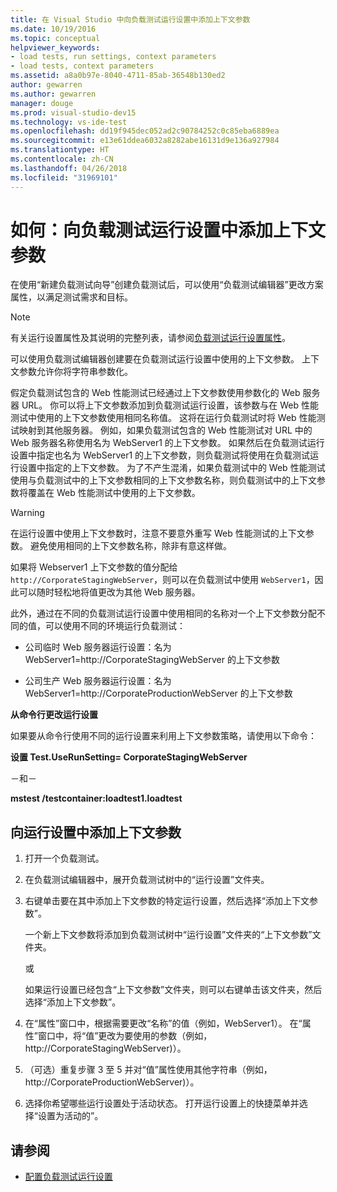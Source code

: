 ```yaml
---
title: 在 Visual Studio 中向负载测试运行设置中添加上下文参数
ms.date: 10/19/2016
ms.topic: conceptual
helpviewer_keywords:
- load tests, run settings, context parameters
- load tests, context parameters
ms.assetid: a8a0b97e-8040-4711-85ab-36548b130ed2
author: gewarren
ms.author: gewarren
manager: douge
ms.prod: visual-studio-dev15
ms.technology: vs-ide-test
ms.openlocfilehash: dd19f945dec052ad2c90784252c0c85eba6889ea
ms.sourcegitcommit: e13e61ddea6032a8282abe16131d9e136a927984
ms.translationtype: HT
ms.contentlocale: zh-CN
ms.lasthandoff: 04/26/2018
ms.locfileid: "31969101"
---
```

# <a name="how-to-add-context-parameters-to-a-load-test-run-setting"></a>如何：向负载测试运行设置中添加上下文参数

在使用“新建负载测试向导”创建负载测试后，可以使用“负载测试编辑器”更改方案属性，以满足测试需求和目标。

> [!NOTE]
> 有关运行设置属性及其说明的完整列表，请参阅[负载测试运行设置属性](../test/load-test-run-settings-properties.md)。

可以使用负载测试编辑器创建要在负载测试运行设置中使用的上下文参数。 上下文参数允许你将字符串参数化。

假定负载测试包含的 Web 性能测试已经通过上下文参数使用参数化的 Web 服务器 URL。 你可以将上下文参数添加到负载测试运行设置，该参数与在 Web 性能测试中使用的上下文参数使用相同名称值。 这将在运行负载测试时将 Web 性能测试映射到其他服务器。 例如，如果负载测试包含的 Web 性能测试对 URL 中的 Web 服务器名称使用名为 WebServer1 的上下文参数。 如果然后在负载测试运行设置中指定也名为 WebServer1 的上下文参数，则负载测试将使用在负载测试运行设置中指定的上下文参数。 为了不产生混淆，如果负载测试中的 Web 性能测试使用与负载测试中的上下文参数相同的上下文参数名称，则负载测试中的上下文参数将覆盖在 Web 性能测试中使用的上下文参数。

> [!WARNING]
> 在运行设置中使用上下文参数时，注意不要意外重写 Web 性能测试的上下文参数。 避免使用相同的上下文参数名称，除非有意这样做。

如果将 Webserver1 上下文参数的值分配给 `http://CorporateStagingWebServer`，则可以在负载测试中使用 `WebServer1`，因此可以随时轻松地将值更改为其他 Web 服务器。

此外，通过在不同的负载测试运行设置中使用相同的名称对一个上下文参数分配不同的值，可以使用不同的环境运行负载测试：

-   公司临时 Web 服务器运行设置：名为 WebServer1=http://CorporateStagingWebServer 的上下文参数

-   公司生产 Web 服务器运行设置：名为 WebServer1=http://CorporateProductionWebServer 的上下文参数

 **从命令行更改运行设置**

 如果要从命令行使用不同的运行设置来利用上下文参数策略，请使用以下命令：

 **设置 Test.UseRunSetting= CorporateStagingWebServer**

 －和－

 **mstest /testcontainer:loadtest1.loadtest**

## <a name="to-add-a-context-parameter-to-a-run-setting"></a>向运行设置中添加上下文参数

1.  打开一个负载测试。

2.  在负载测试编辑器中，展开负载测试树中的“运行设置”文件夹。

3.  右键单击要在其中添加上下文参数的特定运行设置，然后选择“添加上下文参数”。

     一个新上下文参数将添加到负载测试树中“运行设置”文件夹的“上下文参数”文件夹。

     或

     如果运行设置已经包含“上下文参数”文件夹，则可以右键单击该文件夹，然后选择“添加上下文参数”。

4.  在“属性”窗口中，根据需要更改“名称”的值（例如，WebServer1）。 在“属性”窗口中，将“值”更改为要使用的参数（例如，http://CorporateStagingWebServer)）。

5.  （可选）重复步骤 3 至 5 并对“值”属性使用其他字符串（例如，http://CorporateProductionWebServer)）。

6.  选择你希望哪些运行设置处于活动状态。 打开运行设置上的快捷菜单并选择“设置为活动的”。

## <a name="see-also"></a>请参阅

- [配置负载测试运行设置](../test/configure-load-test-run-settings.md)